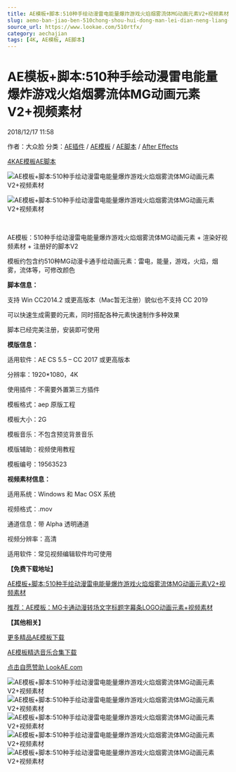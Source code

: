 ```yaml
---
title: AE模板+脚本:510种手绘动漫雷电能量爆炸游戏火焰烟雾流体MG动画元素V2+视频素材
slug: aemo-ban-jiao-ben-510chong-shou-hui-dong-man-lei-dian-neng-liang-bao-zha-you-xi-huo-yan-yan-wu-liu-ti-mgdong-hua-yuan-su-v2-shi-pin-su-cai
source_url: https://www.lookae.com/510rtfx/
category: aechajian
tags: [4K, AE模板, AE脚本]
---
```

# AE模板+脚本:510种手绘动漫雷电能量爆炸游戏火焰烟雾流体MG动画元素V2+视频素材

2018/12/17 11:58

作者：大众脸
分类：[AE插件](https://www.lookae.com/after-effects/aechajian/) / [AE模板](https://www.lookae.com/after-effects/other-after-effects/) / [AE脚本](https://www.lookae.com/after-effects/aescripts/) / [After Effects](https://www.lookae.com/after-effects/)

[4K](https://www.lookae.com/tag/4k/)[AE模板](https://www.lookae.com/tag/ae%e6%a8%a1%e6%9d%bf/)[AE脚本](https://www.lookae.com/tag/ae%e8%84%9a%e6%9c%ac/)

![AE模板+脚本:510种手绘动漫雷电能量爆炸游戏火焰烟雾流体MG动画元素V2+视频素材](https://img.alicdn.com/imgextra/i4/705956171/TB2SbS6kodnpuFjSZPhXXbChpXa_!!705956171.gif "AE模板+脚本:510种手绘动漫雷电能量爆炸游戏火焰烟雾流体MG动画元素V2+视频素材-LookAE.com")

![AE模板+脚本:510种手绘动漫雷电能量爆炸游戏火焰烟雾流体MG动画元素V2+视频素材](https://www.lookae.com/wp-content/uploads/2017/03/Main_banner2.jpg "AE模板+脚本:510种手绘动漫雷电能量爆炸游戏火焰烟雾流体MG动画元素V2+视频素材-LookAE.com")

﻿

AE模板：510种手绘动漫雷电能量爆炸游戏火焰烟雾流体MG动画元素 + 渲染好视频素材 + 注册好的脚本V2

模板约包含约510种MG动漫卡通手绘动画元素：雷电，能量，游戏，火焰，烟雾，流体等，可修改颜色

**脚本信息：**

支持 Win CC2014.2 或更高版本（Mac暂无注册）貌似也不支持 CC 2019

可以快速生成需要的元素，同时搭配各种元素快速制作多种效果

脚本已经完美注册，安装即可使用

**模版信息：**

适用软件：AE CS 5.5 – CC 2017 或更高版本

分辨率：1920\*1080，4K

使用插件：不需要外置第三方插件

模板格式：aep 原版工程

模板大小：2G

模板音乐：不包含预览背景音乐

模版辅助：视频使用教程

模板编号：19563523

**视频素材信息：**

适用系统：Windows 和 Mac OSX 系统

视频格式：.mov

通道信息：带 Alpha 透明通道

视频分辨率：高清

适用软件：常见视频编辑软件均可使用

**【免费下载地址】**

[AE模板+脚本:510种手绘动漫雷电能量爆炸游戏火焰烟雾流体MG动画元素V2+视频素材](https://lookae.ctfile.com/fs/680462-325880346)

[推荐：AE模板：MG卡通动漫转场文字标题字幕条LOGO动画元素+视频素材](https://www.lookae.com/300animation/)

**【其他相关】**

[更多精品AE模板下载](https://www.lookae.com/after-effects/other-after-effects/)

[AE模板精选音乐合集下载](https://item.taobao.com/item.htm?spm=a1z10.1.w4004-2793089344.4.MUvxbV&id=37289930486)

[点击自愿赞助 LookAE.com](https://www.lookae.com/sponsor/)

![AE模板+脚本:510种手绘动漫雷电能量爆炸游戏火焰烟雾流体MG动画元素V2+视频素材](https://img.alicdn.com/imgextra/i2/705956171/TB2.SbekhBmpuFjSZFDXXXD8pXa_!!705956171.gif "AE模板+脚本:510种手绘动漫雷电能量爆炸游戏火焰烟雾流体MG动画元素V2+视频素材-LookAE.com")![AE模板+脚本:510种手绘动漫雷电能量爆炸游戏火焰烟雾流体MG动画元素V2+视频素材](https://img.alicdn.com/imgextra/i2/705956171/TB2f12nkm8mpuFjSZFMXXaxpVXa_!!705956171.gif "AE模板+脚本:510种手绘动漫雷电能量爆炸游戏火焰烟雾流体MG动画元素V2+视频素材-LookAE.com")![AE模板+脚本:510种手绘动漫雷电能量爆炸游戏火焰烟雾流体MG动画元素V2+视频素材](https://img.alicdn.com/imgextra/i4/705956171/TB23RPbkdRopuFjSZFtXXcanpXa_!!705956171.gif "AE模板+脚本:510种手绘动漫雷电能量爆炸游戏火焰烟雾流体MG动画元素V2+视频素材-LookAE.com")![AE模板+脚本:510种手绘动漫雷电能量爆炸游戏火焰烟雾流体MG动画元素V2+视频素材](https://img.alicdn.com/imgextra/i1/705956171/TB24wc7eKtTMeFjSZFOXXaTiVXa_!!705956171.gif "AE模板+脚本:510种手绘动漫雷电能量爆炸游戏火焰烟雾流体MG动画元素V2+视频素材-LookAE.com")![AE模板+脚本:510种手绘动漫雷电能量爆炸游戏火焰烟雾流体MG动画元素V2+视频素材](https://img.alicdn.com/imgextra/i2/705956171/TB2KjrskbBmpuFjSZFAXXaQ0pXa_!!705956171.gif "AE模板+脚本:510种手绘动漫雷电能量爆炸游戏火焰烟雾流体MG动画元素V2+视频素材-LookAE.com")
